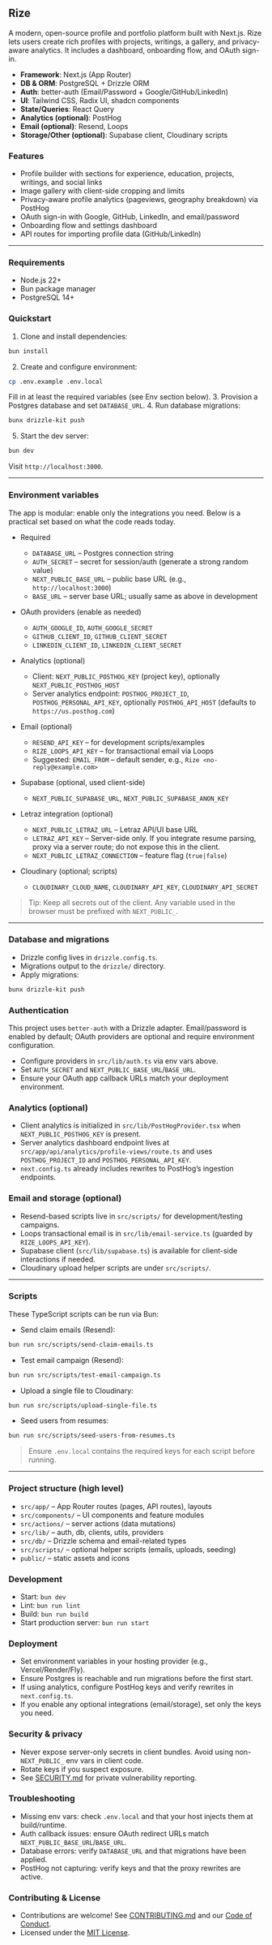 ## Rize

A modern, open-source profile and portfolio platform built with Next.js. Rize lets users create rich profiles with projects, writings, a gallery, and privacy-aware analytics. It includes a dashboard, onboarding flow, and OAuth sign-in.

- **Framework**: Next.js (App Router)
- **DB & ORM**: PostgreSQL + Drizzle ORM
- **Auth**: better-auth (Email/Password + Google/GitHub/LinkedIn)
- **UI**: Tailwind CSS, Radix UI, shadcn components
- **State/Queries**: React Query
- **Analytics (optional)**: PostHog
- **Email (optional)**: Resend, Loops
- **Storage/Other (optional)**: Supabase client, Cloudinary scripts

### Features
- Profile builder with sections for experience, education, projects, writings, and social links
- Image gallery with client-side cropping and limits
- Privacy-aware profile analytics (pageviews, geography breakdown) via PostHog
- OAuth sign-in with Google, GitHub, LinkedIn, and email/password
- Onboarding flow and settings dashboard
- API routes for importing profile data (GitHub/LinkedIn)

---

### Requirements
- Node.js 22+
- Bun package manager
- PostgreSQL 14+

### Quickstart
1. Clone and install dependencies:
```bash
bun install
```
2. Create and configure environment:
```bash
cp .env.example .env.local
```
Fill in at least the required variables (see Env section below).
3. Provision a Postgres database and set `DATABASE_URL`.
4. Run database migrations:
```bash
bunx drizzle-kit push
```
5. Start the dev server:
```bash
bun dev
```
Visit `http://localhost:3000`.

---

### Environment variables
The app is modular: enable only the integrations you need. Below is a practical set based on what the code reads today.

- Required
  - `DATABASE_URL` – Postgres connection string
  - `AUTH_SECRET` – secret for session/auth (generate a strong random value)
  - `NEXT_PUBLIC_BASE_URL` – public base URL (e.g., `http://localhost:3000`)
  - `BASE_URL` – server base URL; usually same as above in development

- OAuth providers (enable as needed)
  - `AUTH_GOOGLE_ID`, `AUTH_GOOGLE_SECRET`
  - `GITHUB_CLIENT_ID`, `GITHUB_CLIENT_SECRET`
  - `LINKEDIN_CLIENT_ID`, `LINKEDIN_CLIENT_SECRET`

- Analytics (optional)
  - Client: `NEXT_PUBLIC_POSTHOG_KEY` (project key), optionally `NEXT_PUBLIC_POSTHOG_HOST`
  - Server analytics endpoint: `POSTHOG_PROJECT_ID`, `POSTHOG_PERSONAL_API_KEY`, optionally `POSTHOG_API_HOST` (defaults to `https://us.posthog.com`)

- Email (optional)
  - `RESEND_API_KEY` – for development scripts/examples
  - `RIZE_LOOPS_API_KEY` – for transactional email via Loops
  - Suggested: `EMAIL_FROM` – default sender, e.g., `Rize <no-reply@example.com>`

- Supabase (optional, used client-side)
  - `NEXT_PUBLIC_SUPABASE_URL`, `NEXT_PUBLIC_SUPABASE_ANON_KEY`

- Letraz integration (optional)
  - `NEXT_PUBLIC_LETRAZ_URL` – Letraz API/UI base URL
  - `LETRAZ_API_KEY` – Server-side only. If you integrate resume parsing, proxy via a server route; do not expose this in the client.
  - `NEXT_PUBLIC_LETRAZ_CONNECTION` – feature flag (`true|false`)

- Cloudinary (optional; scripts)
  - `CLOUDINARY_CLOUD_NAME`, `CLOUDINARY_API_KEY`, `CLOUDINARY_API_SECRET`

> Tip: Keep all secrets out of the client. Any variable used in the browser must be prefixed with `NEXT_PUBLIC_`.

---

### Database and migrations
- Drizzle config lives in `drizzle.config.ts`.
- Migrations output to the `drizzle/` directory.
- Apply migrations:
```bash
bunx drizzle-kit push
```

### Authentication
This project uses `better-auth` with a Drizzle adapter. Email/password is enabled by default; OAuth providers are optional and require environment configuration.

- Configure providers in `src/lib/auth.ts` via env vars above.
- Set `AUTH_SECRET` and `NEXT_PUBLIC_BASE_URL`/`BASE_URL`.
- Ensure your OAuth app callback URLs match your deployment environment.

### Analytics (optional)
- Client analytics is initialized in `src/lib/PostHogProvider.tsx` when `NEXT_PUBLIC_POSTHOG_KEY` is present.
- Server analytics dashboard endpoint lives at `src/app/api/analytics/profile-views/route.ts` and uses `POSTHOG_PROJECT_ID` and `POSTHOG_PERSONAL_API_KEY`.
- `next.config.ts` already includes rewrites to PostHog’s ingestion endpoints.

### Email and storage (optional)
- Resend-based scripts live in `src/scripts/` for development/testing campaigns.
- Loops transactional email is in `src/lib/email-service.ts` (guarded by `RIZE_LOOPS_API_KEY`).
- Supabase client (`src/lib/supabase.ts`) is available for client-side interactions if needed.
- Cloudinary upload helper scripts are under `src/scripts/`.

---

### Scripts
These TypeScript scripts can be run via Bun:

- Send claim emails (Resend):
```bash
bun run src/scripts/send-claim-emails.ts
```
- Test email campaign (Resend):
```bash
bun run src/scripts/test-email-campaign.ts
```
- Upload a single file to Cloudinary:
```bash
bun run src/scripts/upload-single-file.ts
```
- Seed users from resumes:
```bash
bun run src/scripts/seed-users-from-resumes.ts
```
> Ensure `.env.local` contains the required keys for each script before running.

---

### Project structure (high level)
- `src/app/` – App Router routes (pages, API routes), layouts
- `src/components/` – UI components and feature modules
- `src/actions/` – server actions (data mutations)
- `src/lib/` – auth, db, clients, utils, providers
- `src/db/` – Drizzle schema and email-related types
- `src/scripts/` – optional helper scripts (emails, uploads, seeding)
- `public/` – static assets and icons

### Development
- Start: `bun dev`
- Lint: `bun run lint`
- Build: `bun run build`
- Start production server: `bun run start`

### Deployment
- Set environment variables in your hosting provider (e.g., Vercel/Render/Fly).
- Ensure Postgres is reachable and run migrations before the first start.
- If using analytics, configure PostHog keys and verify rewrites in `next.config.ts`.
- If you enable any optional integrations (email/storage), set only the keys you need.

### Security & privacy
- Never expose server-only secrets in client bundles. Avoid using non-`NEXT_PUBLIC_` env vars in client code.
- Rotate keys if you suspect exposure.
- See [SECURITY.md](./SECURITY.md) for private vulnerability reporting.

### Troubleshooting
- Missing env vars: check `.env.local` and that your host injects them at build/runtime.
- Auth callback issues: ensure OAuth redirect URLs match `NEXT_PUBLIC_BASE_URL`/`BASE_URL`.
- Database errors: verify `DATABASE_URL` and that migrations have been applied.
- PostHog not capturing: verify keys and that the proxy rewrites are active.

### Contributing & License
- Contributions are welcome! See [CONTRIBUTING.md](./CONTRIBUTING.md) and our [Code of Conduct](./CODE_OF_CONDUCT.md).
- Licensed under the [MIT License](./LICENSE).
